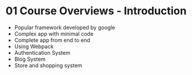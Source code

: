 # 01 Course Overviews - Introduction

- Popular framework developed by google
- Complex app with minimal code
- Complete app from end to end
- Using Webpack
- Authentication System
- Blog System
- Store and shopping system